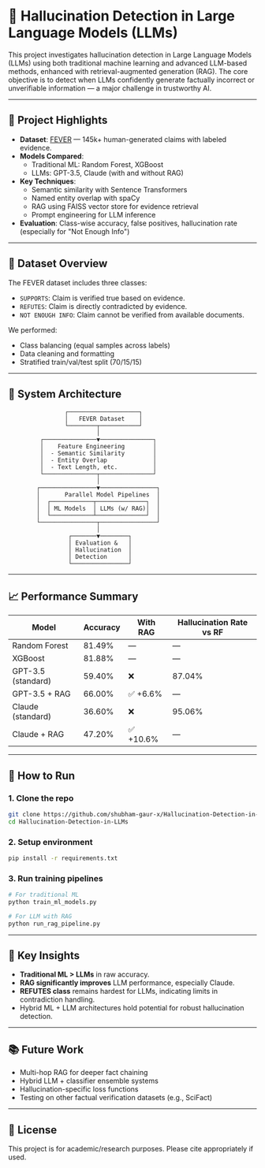 
# 🧠 Hallucination Detection in Large Language Models (LLMs)

This project investigates hallucination detection in Large Language Models (LLMs) using both traditional machine learning and advanced LLM-based methods, enhanced with retrieval-augmented generation (RAG). The core objective is to detect when LLMs confidently generate factually incorrect or unverifiable information — a major challenge in trustworthy AI.

---

## 📌 Project Highlights

- **Dataset**: [FEVER](https://fever.ai/) — 145k+ human-generated claims with labeled evidence.
- **Models Compared**:
  - Traditional ML: Random Forest, XGBoost
  - LLMs: GPT-3.5, Claude (with and without RAG)
- **Key Techniques**:
  - Semantic similarity with Sentence Transformers
  - Named entity overlap with spaCy
  - RAG using FAISS vector store for evidence retrieval
  - Prompt engineering for LLM inference
- **Evaluation**: Class-wise accuracy, false positives, hallucination rate (especially for "Not Enough Info")

---

## 🧬 Dataset Overview

The FEVER dataset includes three classes:
- `SUPPORTS`: Claim is verified true based on evidence.
- `REFUTES`: Claim is directly contradicted by evidence.
- `NOT ENOUGH INFO`: Claim cannot be verified from available documents.

We performed:
- Class balancing (equal samples across labels)
- Data cleaning and formatting
- Stratified train/val/test split (70/15/15)

---

## 🔧 System Architecture

```text
                ┌────────────────────┐
                │   FEVER Dataset    │
                └────────┬───────────┘
                         │
         ┌───────────────▼───────────────┐
         │    Feature Engineering        │
         │  - Semantic Similarity        │
         │  - Entity Overlap             │
         │  - Text Length, etc.          │
         └───────────────┬───────────────┘
                         │
        ┌────────────────▼────────────────┐
        │       Parallel Model Pipelines  │
        │  ┌────────────┬──────────────┐  │
        │  │ ML Models  │ LLMs (w/ RAG)│  │
        │  └────────────┴──────────────┘  │
        └────────────────┬────────────────┘
                         │
                 ┌───────▼────────┐
                 │ Evaluation &   │
                 │ Hallucination  │
                 │ Detection      │
                 └────────────────┘
```

---

## 📈 Performance Summary

| Model                | Accuracy | With RAG | Hallucination Rate vs RF |
|---------------------|----------|----------|---------------------------|
| Random Forest        | 81.49%   | —        | —                         |
| XGBoost              | 81.88%   | —        | —                         |
| GPT-3.5 (standard)   | 59.40%   | ❌       | 87.04%                    |
| GPT-3.5 + RAG        | 66.00%   | ✅ +6.6% | —                         |
| Claude (standard)    | 36.60%   | ❌       | 95.06%                    |
| Claude + RAG         | 47.20%   | ✅ +10.6%| —                         |

---

## 🚀 How to Run

### 1. Clone the repo
```bash
git clone https://github.com/shubham-gaur-x/Hallucination-Detection-in-LLMs.git
cd Hallucination-Detection-in-LLMs
```

### 2. Setup environment
```bash
pip install -r requirements.txt
```

### 3. Run training pipelines
```bash
# For traditional ML
python train_ml_models.py

# For LLM with RAG
python run_rag_pipeline.py
```

---

## 🧠 Key Insights

- **Traditional ML > LLMs** in raw accuracy.
- **RAG significantly improves** LLM performance, especially Claude.
- **REFUTES class** remains hardest for LLMs, indicating limits in contradiction handling.
- Hybrid ML + LLM architectures hold potential for robust hallucination detection.

---

## 📚 Future Work

- Multi-hop RAG for deeper fact chaining
- Hybrid LLM + classifier ensemble systems
- Hallucination-specific loss functions
- Testing on other factual verification datasets (e.g., SciFact)

---

## 📄 License

This project is for academic/research purposes. Please cite appropriately if used.

